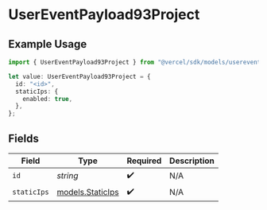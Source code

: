 # UserEventPayload93Project

## Example Usage

```typescript
import { UserEventPayload93Project } from "@vercel/sdk/models/userevent.js";

let value: UserEventPayload93Project = {
  id: "<id>",
  staticIps: {
    enabled: true,
  },
};
```

## Fields

| Field                                      | Type                                       | Required                                   | Description                                |
| ------------------------------------------ | ------------------------------------------ | ------------------------------------------ | ------------------------------------------ |
| `id`                                       | *string*                                   | :heavy_check_mark:                         | N/A                                        |
| `staticIps`                                | [models.StaticIps](../models/staticips.md) | :heavy_check_mark:                         | N/A                                        |